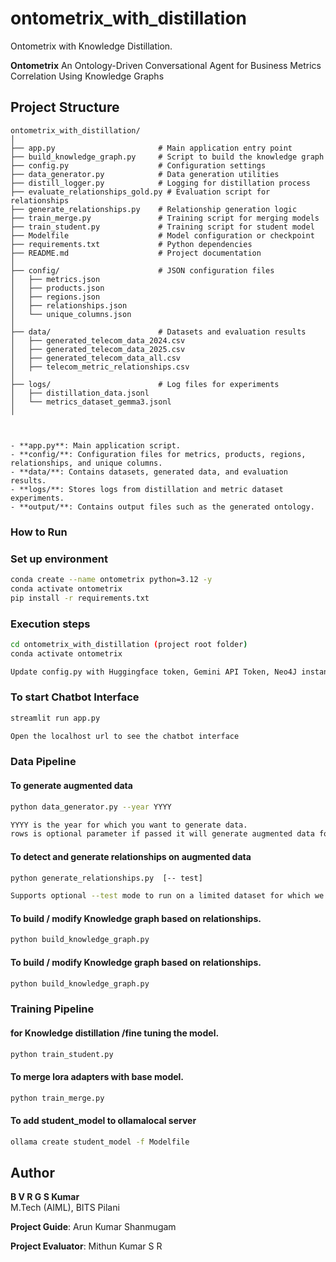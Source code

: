 # ontometrix_with_distillation
Ontometrix with Knowledge Distillation.

**Ontometrix** An Ontology-Driven Conversational Agent for Business Metrics Correlation Using Knowledge Graphs

## Project Structure

```
ontometrix_with_distillation/
│
├── app.py                       # Main application entry point
├── build_knowledge_graph.py     # Script to build the knowledge graph
├── config.py                    # Configuration settings
├── data_generator.py            # Data generation utilities
├── distill_logger.py            # Logging for distillation process
├── evaluate_relationships_gold.py # Evaluation script for relationships
├── generate_relationships.py    # Relationship generation logic
├── train_merge.py               # Training script for merging models
├── train_student.py             # Training script for student model
├── Modelfile                    # Model configuration or checkpoint
├── requirements.txt             # Python dependencies
├── README.md                    # Project documentation
│
├── config/                      # JSON configuration files
│   ├── metrics.json
│   ├── products.json
│   ├── regions.json
│   ├── relationships.json
│   └── unique_columns.json
│
├── data/                        # Datasets and evaluation results
│   ├── generated_telecom_data_2024.csv
│   ├── generated_telecom_data_2025.csv
│   ├── generated_telecom_data_all.csv
│   ├── telecom_metric_relationships.csv
│
├── logs/                        # Log files for experiments
│   ├── distillation_data.jsonl
│   └── metrics_dataset_gemma3.jsonl
│



- **app.py**: Main application script.
- **config/**: Configuration files for metrics, products, regions, relationships, and unique columns.
- **data/**: Contains datasets, generated data, and evaluation results.
- **logs/**: Stores logs from distillation and metric dataset experiments.
- **output/**: Contains output files such as the generated ontology.
```


### How to Run
### **Set up environment**
```bash
conda create --name ontometrix python=3.12 -y
conda activate ontometrix
pip install -r requirements.txt
```

### **Execution steps**
```bash
cd ontometrix_with_distillation (project root folder)
conda activate ontometrix

Update config.py with Huggingface token, Gemini API Token, Neo4J instance credentials etc
```

### To start Chatbot Interface
```bash
streamlit run app.py

Open the localhost url to see the chatbot interface

```

### Data Pipeline

#### **To generate augmented data**
```bash
python data_generator.py --year YYYY 

YYYY is the year for which you want to generate data.
rows is optional parameter if passed it will generate augmented data for NNN rows
```

#### **To detect and generate relationships on augmented data**
```bash
python generate_relationships.py  [-- test]

Supports optional --test mode to run on a limited dataset for which we have ground truth data set curated manually for evalution purpose.
```

#### **To build / modify Knowledge graph based on relationships.**
```bash
python build_knowledge_graph.py

```

#### **To build / modify Knowledge graph based on relationships.**
```bash
python build_knowledge_graph.py

```

### Training Pipeline

#### **for Knowledge distillation /fine tuning the model.**
```bash
python train_student.py

```

#### **To merge lora adapters with base model.**
```bash
python train_merge.py

```

#### **To add student_model to ollamalocal server**
```bash
ollama create student_model -f Modelfile

```

## Author

**B V R G S Kumar**  
M.Tech (AIML), BITS Pilani  

**Project Guide**: Arun Kumar Shanmugam

**Project Evaluator**: Mithun Kumar S R



